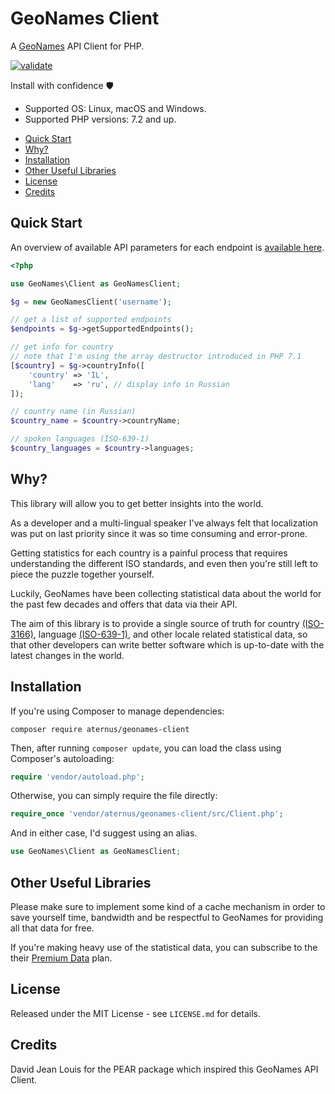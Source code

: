 # GeoNames Client

A [GeoNames](http://www.geonames.org) API Client for PHP.

[![validate](https://github.com/Aternus/geonames-client/actions/workflows/validate.yml/badge.svg)](https://github.com/Aternus/geonames-client/actions/workflows/validate.yml)

Install with confidence 🛡️

* Supported OS: Linux, macOS and Windows.
* Supported PHP versions: 7.2 and up.

- [Quick Start](#quick-start)
- [Why?](#why)
- [Installation](#installation)
- [Other Useful Libraries](#other-useful-libraries)
- [License](#license)
- [Credits](#credits)

## Quick Start

An overview of available API parameters for each endpoint is
[available here](http://www.geonames.org/export/ws-overview.html).

```php
<?php

use GeoNames\Client as GeoNamesClient;

$g = new GeoNamesClient('username');

// get a list of supported endpoints
$endpoints = $g->getSupportedEndpoints();

// get info for country
// note that I'm using the array destructor introduced in PHP 7.1
[$country] = $g->countryInfo([
    'country' => 'IL',
    'lang'    => 'ru', // display info in Russian
]);

// country name (in Russian)
$country_name = $country->countryName;

// spoken languages (ISO-639-1)
$country_languages = $country->languages;
```

## Why?

This library will allow you to get better insights into the world.

As a developer and a multi-lingual speaker I've always felt that localization was put
on last priority since it was so time consuming and error-prone.

Getting statistics for each country is a painful process that requires understanding the
different ISO standards, and even then you're still left to piece the puzzle together yourself.

Luckily, GeoNames have been collecting statistical data about the world for the past
few decades and offers that data via their API.

The aim of this library is to provide a single source of truth for
country [(ISO-3166)](https://en.wikipedia.org/wiki/ISO_3166),
language [(ISO-639-1)](https://en.wikipedia.org/wiki/ISO_639-1),
and other locale related statistical data, so that other developers can write better software
which is up-to-date with the latest changes in the world.

## Installation

If you're using Composer to manage dependencies:

```
composer require aternus/geonames-client
```

Then, after running `composer update`, you can load the class using Composer's autoloading:

```php
require 'vendor/autoload.php';
```

Otherwise, you can simply require the file directly:

```php
require_once 'vendor/aternus/geonames-client/src/Client.php';
```

And in either case, I'd suggest using an alias.

```php
use GeoNames\Client as GeoNamesClient;
```

## Other Useful Libraries

Please make sure to implement some kind of a cache mechanism in order to save yourself
time, bandwidth and be respectful to GeoNames for providing all that data for free.

If you're making heavy use of the statistical data, you can subscribe to the their
[Premium Data](http://www.geonames.org/products/premium-data.html) plan.

## License

Released under the MIT License - see `LICENSE.md` for details.

## Credits

David Jean Louis for the PEAR package which inspired this GeoNames API Client.
